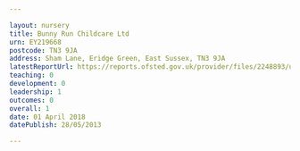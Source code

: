 ```yaml
---

layout: nursery
title: Bunny Run Childcare Ltd
urn: EY219668
postcode: TN3 9JA
address: Sham Lane, Eridge Green, East Sussex, TN3 9JA
latestReportUrl: https://reports.ofsted.gov.uk/provider/files/2248893/urn/EY219668.pdf
teaching: 0
development: 0
leadership: 1
outcomes: 0
overall: 1
date: 01 April 2018 
datePublish: 28/05/2013

---
```


